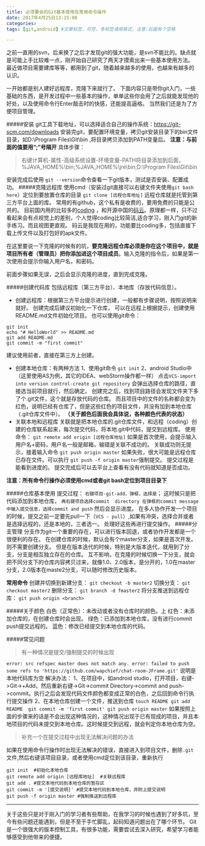 ```yaml
---
title: 必须要会的Git基本使用及常用命令操作
date: 2017年4月25日13:15:08
categories: 
tags: [git,android] #文章标签，可空，多标签请用格式，注意:后面有个空格

---
```


之前一直用的svn，后来换了之后才发现git的强大功能，是svn不能比的。缺点就是可能上手比较难一点，刚开始自己研究了两天才摸索出来一些基本使用方法。
最近做项目需要建库等等，都用到了git，随着越来越多的使用，也越来有越多的认识。
<!-- more -->
一开始都是别人建好远程库，克隆下来就行了。
下面内容只是带你git入门，一些基础的东西，是开发过程中一些基本的操作，单单这些你会用了之后就能发现他的好处，以及使用命令行Enter敲击时的快感，还能提高逼格。
当然我们还是为了方便项目管理。
 
#####安装
git工具下载地址，可以选择适合自己的操作系统：https://git-scm.com/downloads
安装完git，要配置环境变量，拷贝git安装目录下的bin文件目录，如D:\Program Files\Git\bin
,将目录拷贝添加到PATH变量后。
__注意：与前面的值要用“;”号隔开__
具体步骤：
> 右键计算机-属性-高级系统设置-环境变量-PATH将目录添加到后面，%JAVA_HOME%\bin;%JAVA_HOME%\jre\bin;D:\Program Files\Git\bin

安装完成后使用 ``git --version``命令查看一下git版本，测试是否安装、配置成功。
#####克隆远程库
使用cmd（安装过git直接可以右键文件夹使用``git bash here``）定位到要放置仓库的目录
``git clone [远程仓库地址]``
远程仓库就是托管到第三方平台上面的库。
常用的有github，这个私有是收费的，要用免费的只能是公共的。
目前国内用的比较多的[coding](https://coding.net/) ，和开源中国的[码云](http://git.oschina.net/)。原理都一样，只不过看起来会有点视觉上的差别，个人觉得coding比较简洁,适合学习，刚入门git的新手练习。而且视图更直观。
码云是我现在用的，功能要比coding多，包括直接下载上传文件以及打包好的apk文件。

在这里要说一下克隆的时候有的坑，__要克隆远程仓库必须是你在这个项目中，就是项目所有者（管理员）把你添加进这个项目成员__。输入克隆的指令后，如果是第一次使用会提示你输入用户名，和密码。

前面步骤如果无误，之后会显示克隆的进度，直到完成克隆。

#####创建代码库
包括远程库（第三方平台）、本地库（存放代码信息）。
- 创建远程库：根据第三方平台提示进行创建，一般都有步骤说明，按照说明来就好。
创建完成后建议初始化一下仓库，
可以在远程上根据提示，创建使用README.md文件初始化项目。
也可以使用git命令：
```
git init
echo "# HelloWorld" >> README.md
git add README.md
git commit -m "first commit"
```
建议使用前者，直接在第三方上创建。
- 创建本地仓库：有两种方法
1、使用git命令
``git init``
2、android Studio中（这里使用AS为例，其它的IDEA、webStorm操作都一样）
点击``VCS-import into version control-create git repository``
会弹出选择仓库的路径，直接选当前项目就行，然后确定。
创建完之后，找到项目路径会发现文件夹下多了个.git文件，这个就是存放代码的仓库。
而且项目中的文件的名称都会变为红色，说明已经有仓库了，但是这些红色的项目文件，并没有加到本地仓库（.git仓库文件中）。
__（关于颜色后面我会具体说，各种颜色代表的状态）__
- 关联本地和远程库
关联就是把本地仓库的.git仓库文件，和远程（coding）创建的仓库联系起来，每次提交代码，将本地.git中代码，提交到远程库。
使用命令：
``git remote add origin [远程仓库地址]``
如果是首次使用，会提示输入用户名+密码，用户名一般是邮箱，输错是关联不成功的。
关联成功则无提示，接着输入命令
``git push origin master``
如果失败，很大可能是远程仓库已存在文件。可以执行
``git push -f origin master``强制提交。
提交过程是能看到进度的。
提交完成后可以去平台上查看有没有代码就知道是否成功。



__注意：所有命令行操作必须使用cmd或者git bash定位到项目目录下__

#####仓库基本使用
提交过程：
``右键项目-git-add，弹框，选择是``；
这时候只是把代码添加到本地仓库，
``再右键项目选择commit  directory 在弹框的commit message中输入提交信息，选择commit and push``
然后会显示进度。
在多人协作开发一个项目的时候，提交之前一定要先pull一下（``VCS - pull``）,如果有冲突，选择合并或者是选择远程的，还是本地的，三者选一。
处理好这些再进行提交操作。
#####分支管理
分支作为git一个重要的存在，可以进行版本回退，或者协作开发都是一个很便利的存在。
在创建仓库的时候，默认会有个master分支，如果是首次开发，则不需要创建分支。
但是在版本迭代的时候，特别是大版本迭代，就用到了分支，分支是相互独立存在的仓库。
互不影响，在克隆的时候切换一下分支，就会把不同分支下的仓库内容拷贝过来，就像1.0、2.0版本，是分开的，1.0在master分支，2.0版本在maste2分支，可以随时修改历史版本。

__常用命令__
创建并切换到新建分支：
``git checkout -b master2``
切换分支：
``git checkout master2``
删除分支：
``git branch -d fmaster2``
将分支推送到远程仓库：
``git push origin <branch>``

#####关于颜色
白色（正常色）：未改动或者没有仓库时的颜色。上
红色：未添加仓库的，在创建仓库时会出现。
绿色：已添加到本地仓库，没有进行commit push提交远程的。
蓝色：修改已经提交到本地仓库的代码。


#####常见问题

>有一种情况是提交/强制提交的时候出现

``
error: src refspec master does not match any.
error: failed to push some refs to 'https://github.com/wapchief/chat-room-JFrame.git'
``
说明是本地代码库为空
解决办法：
1、在项目中，如android studio，打开项目，右键->Git->+Add，然后重新右键->Git->commit Directory->commit and push->commit。执行之后会发现代码文件颜色都变成正常的白色，之后回到命令行执行提交操作
2、在本地仓库创建一个文件，推送到仓库
``touch README
git add README 
git commit -m 'first commit'
git push origin master``
如果按照上面的步骤来的话是不会出现这种情况的，这种情况出现于已有现成的项目，并且本地项目的代码未提交到本地仓库。这时候提交到远程，就会判定你本地仓库为空。

> 补充一个在提交过程中出现无法解决问题的办法

如果在使用命令行操作时出现无法解决的错误，直接进入到项目文件，删除``.git``文件,然后右键该项目目录，或者使用cmd定位到该目录，重新执行
```
git init  #初始化本地仓库
git remote add origin [远程库地址]  #关联远程库
git add . #提交本地代码到本地仓库的暂存区
git commit -m '[提交说明]' #提交本地代码到本地仓库，并附上提交说明
git push -f origin master #强制推送到远程库
```
___
关于这些只是对于刚入门的学习者有些帮助，在我学习的时候也遇到了好多坑，至今有些问题还能遇到，但是不至于手忙脚乱，起码知道问题出在了哪个环节。
Git是一个很强大的版本控制工具，有很多功能，需要尝试去深入研究，希望学习者能够感受到他带来的便捷。